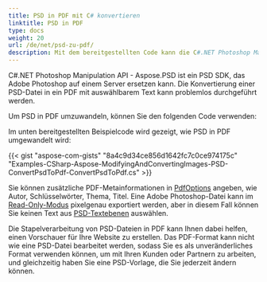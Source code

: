 ```yaml
---
title: PSD in PDF mit C# konvertieren
linktitle: PSD in PDF
type: docs
weight: 20
url: /de/net/psd-zu-pdf/
description: Mit dem bereitgestellten Code kann die C#.NET Photoshop Manipulation API Adobe Photoshop auf einem Server ersetzen und PSD-Dateien in PDF mit auswählbarem Text umwandeln.
---
```


C#.NET Photoshop Manipulation API - Aspose.PSD ist ein PSD SDK, das Adobe Photoshop auf einem Server ersetzen kann. Die Konvertierung einer PSD-Datei in ein PDF mit auswählbarem Text kann problemlos durchgeführt werden.

Um PSD in PDF umzuwandeln, können Sie den folgenden Code verwenden:

Im unten bereitgestellten Beispielcode wird gezeigt, wie PSD in PDF umgewandelt wird:

{{< gist "aspose-com-gists" "8a4c9d34ce856d1642fc7c0ce974175c" "Examples-CSharp-Aspose-ModifyingAndConvertingImages-PSD-ConvertPsdToPdf-ConvertPsdToPdf.cs" >}}



Sie können zusätzliche PDF-Metainformationen in [PdfOptions](https://reference.aspose.com/psd/net/aspose.psd.imageoptions/pdfoptions) angeben, wie Autor, Schlüsselwörter, Thema, Titel. Eine Adobe Photoshop-Datei kann im [Read-Only-Modus](https://reference.aspose.com/psd/net/aspose.psd.imageloadoptions/psdloadoptions/properties/readonlymode) pixelgenau exportiert werden, aber in diesem Fall können Sie keinen Text aus [PSD-Textebenen](https://reference.aspose.com/psd/net/aspose.psd.fileformats.psd.layers/textlayer) auswählen.

Die Stapelverarbeitung von PSD-Dateien in PDF kann Ihnen dabei helfen, einen Vorschauer für Ihre Website zu erstellen. Das PDF-Format kann nicht wie eine PSD-Datei bearbeitet werden, sodass Sie es als unveränderliches Format verwenden können, um mit Ihren Kunden oder Partnern zu arbeiten, und gleichzeitig haben Sie eine PSD-Vorlage, die Sie jederzeit ändern können.
